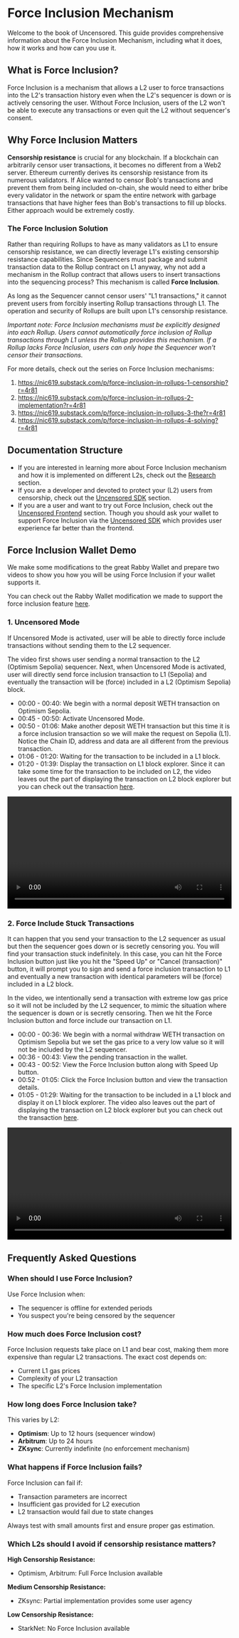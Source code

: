 # Force Inclusion Mechanism

Welcome to the book of Uncensored. This guide provides comprehensive information about the Force Inclusion Mechanism, including what it does, how it works and how can you use it.

## What is Force Inclusion?

Force Inclusion is a mechanism that allows a L2 user to force transactions into the L2's transaction history even when the L2's sequencer is down or is actively censoring the user. Without Force Inclusion, users of the L2 won't be able to execute any transactions or even quit the L2 without sequencer's consent.

## Why Force Inclusion Matters

**Censorship resistance** is crucial for any blockchain. If a blockchain can arbitrarily censor user transactions, it becomes no different from a Web2 server. Ethereum currently derives its censorship resistance from its numerous validators. If Alice wanted to censor Bob's transactions and prevent them from being included on-chain, she would need to either bribe every validator in the network or spam the entire network with garbage transactions that have higher fees than Bob's transactions to fill up blocks. Either approach would be extremely costly.

### The Force Inclusion Solution

Rather than requiring Rollups to have as many validators as L1 to ensure censorship resistance, we can directly leverage L1's existing censorship resistance capabilities. Since Sequencers must package and submit transaction data to the Rollup contract on L1 anyway, why not add a mechanism in the Rollup contract that allows users to insert transactions into the sequencing process? This mechanism is called **Force Inclusion**.

As long as the Sequencer cannot censor users' "L1 transactions," it cannot prevent users from forcibly inserting Rollup transactions through L1. The operation and security of Rollups are built upon L1's censorship resistance.

*Important note: Force Inclusion mechanisms must be explicitly designed into each Rollup. Users cannot automatically force inclusion of Rollup transactions through L1 unless the Rollup provides this mechanism. If a Rollup lacks Force Inclusion, users can only hope the Sequencer won't censor their transactions.*

For more details, check out the series on Force Inclusion mechanisms:
1. https://nic619.substack.com/p/force-inclusion-in-rollups-1-censorship?r=4r81
2. https://nic619.substack.com/p/force-inclusion-in-rollups-2-implementation?r=4r81
3. https://nic619.substack.com/p/force-inclusion-in-rollups-3-the?r=4r81
4. https://nic619.substack.com/p/force-inclusion-in-rollups-4-solving?r=4r81

## Documentation Structure

- If you are interested in learning more about Force Inclusion mechanism and how it is implemented on different L2s, check out the [Research](research/overview.html) section.
- If you are a developer and devoted to protect your (L2) users from censorship, check out the [Uncensored SDK](uncensored-sdk/overview.html) section.
- If you are a user and want to try out Force Inclusion, check out the [Uncensored Frontend](uncensored-fe/overview.html) section. Though you should ask your wallet to support Force Inclusion via the [Uncensored SDK](uncensored-sdk/overview.html) which provides user experience far better than the frontend.

## Force Inclusion Wallet Demo

We make some modifications to the great Rabby Wallet and prepare two videos to show you how you will be using Force Inclusion if your wallet supports it.

You can check out the Rabby Wallet modification we made to support the force inclusion feature [here](https://github.com/NIC619/Rabby/pull/1).

### 1. Uncensored Mode

If Uncensored Mode is activated, user will be able to directly force include transactions without sending them to the L2 sequencer.

The video first shows user sending a normal transaction to the L2 (Optimism Sepolia) sequencer. Next, when Uncensored Mode is activated, user will directly send force inclusion transaction to L1 (Sepolia) and eventually the transaction will be (force) included in a L2 (Optimism Sepolia) block.

- 00:00 - 00:40: We begin with a normal deposit WETH transaction on Optimism Sepolia.
- 00:45 - 00:50: Activate Uncensored Mode.
- 00:50 - 01:06: Make another deposit WETH transaction but this time it is a force inclusion transaction so we will make the request on Sepolia (L1). Notice the Chain ID, address and data are all different from the previous transaction.
- 01:06 - 01:20: Waiting for the transaction to be included in a L1 block.
- 01:20 - 01:39: Display the transaction on L1 block explorer. Since it can take some time for the transaction to be included on L2, the video leaves out the part of displaying the transaction on L2 block explorer but you can check out the transaction [here](https://sepolia-optimistic.etherscan.io/tx/0x6d47d62577d5a681de8879417a252884a79ec6d404c90dfbf06bef3556541423).

<video width="100%" controls>
    <source src="./assets/videos/Uncensored-Mode.mp4" type="video/mp4">
    Your browser does not support the video tag.
</video>

### 2. Force Include Stuck Transactions

It can happen that you send your transaction to the L2 sequencer as usual but then the sequencer goes down or is secretly censoring you. You will find your transaction stuck indefinitely. In this case, you can hit the Force Inclusion button just like you hit the "Speed Up" or "Cancel (transaction)" button, it will prompt you to sign and send a force inclusion transaction to L1 and eventually a new transaction with identical parameters will be (force) included in a L2 block.

In the video, we intentionally send a transaction with extreme low gas price so it will not be included by the L2 sequencer, to mimic the situation where the sequencer is down or is secretly censoring. Then we hit the Force Inclusion button and force include our transaction on L1.

- 00:00 - 00:36: We begin with a normal withdraw WETH transaction on Optimism Sepolia but we set the gas price to a very low value so it will not be included by the L2 sequencer.
- 00:36 - 00:43: View the pending transaction in the wallet.
- 00:43 - 00:52: View the Force Inclusion button along with Speed Up button.
- 00:52 - 01:05: Click the Force Inclusion button and view the transaction details.
- 01:05 - 01:29: Waiting for the transaction to be included in a L1 block and display it on L1 block explorer. The video also leaves out the part of displaying the transaction on L2 block explorer but you can check out the transaction [here](https://sepolia-optimistic.etherscan.io/tx/0x5d35eb29eeeb5cc4d78313b75df8658b8f7b369abfdf43dc2b2efd28ecdf0a4c).

<video width="100%" controls>
    <source src="./assets/videos/Force-Include-Stuck-Transactions.mp4" type="video/mp4">
    Your browser does not support the video tag.
</video>

## Frequently Asked Questions

### When should I use Force Inclusion?

Use Force Inclusion when:
- The sequencer is offline for extended periods
- You suspect you're being censored by the sequencer

### How much does Force Inclusion cost?

Force Inclusion requests take place on L1 and bear cost, making them more expensive than regular L2 transactions. The exact cost depends on:
- Current L1 gas prices
- Complexity of your L2 transaction
- The specific L2's Force Inclusion implementation

### How long does Force Inclusion take?

This varies by L2:
- **Optimism**: Up to 12 hours (sequencer window)
- **Arbitrum**: Up to 24 hours
- **ZKsync**: Currently indefinite (no enforcement mechanism)

### What happens if Force Inclusion fails?

Force Inclusion can fail if:
- Transaction parameters are incorrect
- Insufficient gas provided for L2 execution
- L2 transaction would fail due to state changes

Always test with small amounts first and ensure proper gas estimation.

### Which L2s should I avoid if censorship resistance matters?

**High Censorship Resistance:**
- Optimism, Arbitrum: Full Force Inclusion available

**Medium Censorship Resistance:**
- ZKsync: Partial implementation provides some user agency

**Low Censorship Resistance:**
- StarkNet: No Force Inclusion available
